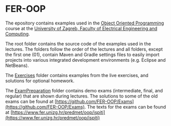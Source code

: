 # FER-OOP

The epository contains examples used in the [Object Oriented Programming](http://www.fer.unizg.hr/predmet/oop) course at the [University of Zagreb, Faculty of Electrical Engineering and Computing](http://www.fer.unizg.hr).

The root folder contains the source code of the examples used in the lectures. The folders follow the order of the lectures and all folders, except the first one (01), contain Maven and Gradle settings files to easily import projects into various integrated development environments (e.g. Eclipse and NetBeans). 

The [Exercises](https://github.com/FER-OOP/Lectures/tree/master/Exercises) folder contains examples from the live exercises, and solutions for optional homework. 

The [ExamPreparation](https://github.com/FER-OOP/Lectures/tree/master/ExamPreparation) folder contains demo exams (intermediate, final, and regular) that are shown during lectures. The solutions to some of the old exams can be found at [https://github.com/FER-OOP/Exams](https://github.com/FER-OOP/Exams). The texts for the exams can be found at [https://www.fer.unizg.hr/predmet/oop/ispiti](https://www.fer.unizg.hr/predmet/oop/ispiti)

